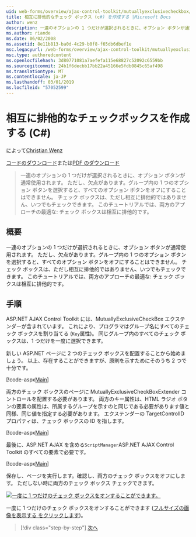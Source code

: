 ```yaml
---
uid: web-forms/overview/ajax-control-toolkit/mutuallyexclusivecheckbox/creating-mutually-exclusive-checkboxes-cs
title: 相互に排他的なチェック ボックス (c#) を作成する |Microsoft Docs
author: wenz
description: 一連のオプションの 1 つだけが選択されるときに、オプション ボタンが通常使用されます。 ただし、欠点があります。1 回 1 つのオプション ボタン グループが選択されて、.
ms.author: riande
ms.date: 06/02/2008
ms.assetid: 8e11b813-ba0d-4c29-b0f8-f65db6dbef1e
msc.legacyurl: /web-forms/overview/ajax-control-toolkit/mutuallyexclusivecheckbox/creating-mutually-exclusive-checkboxes-cs
msc.type: authoredcontent
ms.openlocfilehash: 3d80771081a7aefefa115e68827c52092c6559bb
ms.sourcegitcommit: 24b1f6decbb17bb22a45166e5fdb0845c65af498
ms.translationtype: MT
ms.contentlocale: ja-JP
ms.lasthandoff: 03/01/2019
ms.locfileid: "57052599"
---
```

<a name="creating-mutually-exclusive-checkboxes-c"></a>相互に排他的なチェックボックスを作成する (C#)
====================
によって[Christian Wenz](https://github.com/wenz)

[コードのダウンロード](http://download.microsoft.com/download/9/3/f/93f8daea-bebd-4821-833b-95205389c7d0/MutuallyExclusiveCheckBox0.cs.zip)または[PDF のダウンロード](http://download.microsoft.com/download/b/6/a/b6ae89ee-df69-4c87-9bfb-ad1eb2b23373/mutuallyexclusivecheckbox0CS.pdf)

> 一連のオプションの 1 つだけが選択されるときに、オプション ボタンが通常使用されます。 ただし、欠点があります。グループ内の 1 つのオプション ボタンを選択すると、すべてのオプション ボタンをオフにすることはできません。 チェック ボックスは、ただし相互に排他的ではありません、いつでもチェックできます。 このチュートリアルでは、両方のアプローチの最適な: チェック ボックスは相互に排他的です。


## <a name="overview"></a>概要

一連のオプションの 1 つだけが選択されるときに、オプション ボタンが通常使用されます。 ただし、欠点があります。グループ内の 1 つのオプション ボタンを選択すると、すべてのオプション ボタンをオフにすることはできません。 チェック ボックスは、ただし相互に排他的ではありません、いつでもチェックできます。 このチュートリアルでは、両方のアプローチの最適な: チェック ボックスは相互に排他的です。

## <a name="steps"></a>手順

ASP.NET AJAX Control Toolkit には、MutuallyExclusiveCheckBox エクステンダーが含まれています。 これにより、プログラマはグループ名にすべてのチェック ボックスを割り当てる (`Key`属性)。 同じグループ内のすべてのチェック ボックスは、1 つだけを一度に選択できます。

新しい ASP.NET ページに 2 つのチェック ボックスを配置することから始めましょう。 以上、存在することができますが、原則を示すためにそのうち 2 つで十分です。

[!code-aspx[Main](creating-mutually-exclusive-checkboxes-cs/samples/sample1.aspx)]

両方のチェック ボックスのページに MutuallyExclusiveCheckBoxExtender コントロールを配置する必要があります。 両方のキー属性は、HTML ラジオ ボタンの要素の属性は、所属するグループを示すのと同じである必要があります値と同様、同じ値を指定する必要があります。 エクステンダーの TargetControlID プロパティは、チェック ボックスの ID を指します。

[!code-aspx[Main](creating-mutually-exclusive-checkboxes-cs/samples/sample2.aspx)]

最後に、ASP.NET AJAX を含める`ScriptManager`ASP.NET AJAX Control Toolkit のすべての要素で必要です。

[!code-aspx[Main](creating-mutually-exclusive-checkboxes-cs/samples/sample3.aspx)]

保存し、ページを実行します。確認し、両方のチェック ボックスをオフにします。 ただしない時に両方のチェック ボックス チェックできます。


[![一度に 1 つだけのチェック ボックスをオンすることができます。](creating-mutually-exclusive-checkboxes-cs/_static/image2.png)](creating-mutually-exclusive-checkboxes-cs/_static/image1.png)

一度に 1 つだけのチェック ボックスをオンすることができます ([フルサイズの画像を表示する をクリックします](creating-mutually-exclusive-checkboxes-cs/_static/image3.png))。

> [!div class="step-by-step"]
> [次へ](creating-mutually-exclusive-checkboxes-vb.md)
